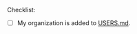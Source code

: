 Checklist:

* [ ] My organization is added to [USERS.md](https://github.com/argoproj/argo-workflows/blob/master/USERS.md).

<!--

Please leave your PR in draft if you don't need a review yet. 

To fix failing `CI / Codegen`, run `make codegen`. 

-->
